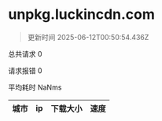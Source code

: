 
  # unpkg.luckincdn.com

  > 更新时间 2025-06-12T00:50:54.436Z
  
  总共请求 0

  请求报错 0

  平均耗时 NaNms

|城市|ip|下载大小|速度|
|-----|----------|---|---|

  